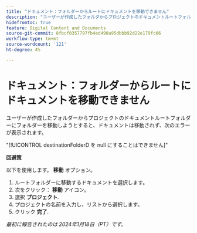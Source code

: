 ```yaml
---
title: "ドキュメント：フォルダーからルートにドキュメントを移動できません"
description: "ユーザーが作成したフォルダからプロジェクトのドキュメントルートフォルダにフォルダを移動しようとすると、ドキュメントは移動されず、ユーザーにエラーが表示されます。"
hidefromtoc: true
feature: Digital Content and Documents
source-git-commit: 8fbcf0357797fb4ed490a95dbbb92d22e179fc66
workflow-type: tm+mt
source-wordcount: '121'
ht-degree: 4%

---
```



# ドキュメント：フォルダーからルートにドキュメントを移動できません

ユーザーが作成したフォルダーからプロジェクトのドキュメントルートフォルダーにフォルダーを移動しようとすると、ドキュメントは移動されず、次のエラーが表示されます。

&quot;[!UICONTROL destinationFolderD を null にすることはできません]&quot;

**回避策**

以下を使用します。 **移動** オプション。

1. ルートフォルダーに移動するドキュメントを選択します。
1. 次をクリック： **移動** アイコン。
1. 選択 **プロジェクト**.
1. プロジェクトの名前を入力し、リストから選択します。
1. クリック **完了**.

_最初に報告されたのは 2024年1月18日（PT）です。_
